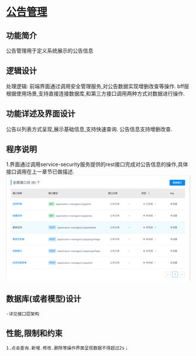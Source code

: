 # [公告管理]()

## **功能简介**

  公告管理用于定义系统展示的公告信息

## **逻辑设计**

  处理逻辑:
    前端界面通过调用安全管理服务,对公告数据实现增删改查等操作.
    bff层根据使用场景,支持直接连接数据库,和第三方接口调用两种方式对数据进行操作.

## **功能详述及界面设计**

  公告以列表方式呈现,展示基础信息,支持快速查询.
  公告信息支持增删改查.

## **程序说明**

  1.界面通过调用service-security服务提供的rest接口完成对公告信息的操作,具体接口调用在上一章节已做描述.
  ![应用接口](../images/modules/应用管理-接口列表.png)

## **数据库(或者模型)设计**

    -详见接口层架构

## **性能,限制和约束**

    1.点击查询.新增.修改.删除等操作界面呈现数据不得超过2s；
